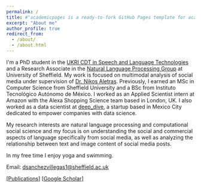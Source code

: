 ```yaml
---
permalink: /
title: #"academicpages is a ready-to-fork GitHub Pages template for academic personal websites"
excerpt: "About me"
author_profile: true
redirect_from: 
  - /about/
  - /about.html
---
```


I'm a PhD student in the [UKRI CDT in Speech and Language Technologies](https://slt-cdt.ac.uk) and a Research Associate in the [Natural Language Processing Group](https://www.sheffield.ac.uk/dcs/research/groups/natural-language-processing) at University of Sheffield. My work is focused on multimodal analysis of social media under supervision of [Dr. Nikos Aletras](http://nikosaletras.com/). Previously, I earned an MSc in Computer Science from Sheffield University and a BSc from Instituto Tecnológico Autónomo de México. I worked as an Applied Scientist intern at Amazon with the Alexa Shopping Science team based in London, UK. I also worked as a data scientist at [deep_dive](https://dive.ai/), a startup based in Mexico City dedicated to empower companies with data science.

My research interests are natural language processing and computational social science and my focus is on understanding the social and commercial aspects of language specifically from social media, as well as analyzing the relationship between text and image content of social media posts. 

In my free time I enjoy yoga and swimming.

Email: dsanchezvillegas1@sheffield.ac.uk

[[Publications](https://danaesavi.github.io/publications/)] [[Google Scholar](https://scholar.google.co.uk/citations?user=jafwsyYAAAAJ&hl=en)]

